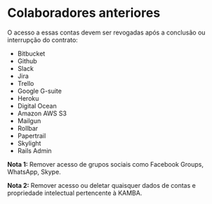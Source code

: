 # Colaboradores anteriores

O acesso a essas contas devem ser revogadas após a conclusão ou interrupção do contrato:

- Bitbucket
- Github
- Slack
- Jira
- Trello
- Google G-suite
- Heroku
- Digital Ocean
- Amazon AWS S3
- Mailgun
- Rollbar
- Papertrail
- Skylight
- Rails Admin

**Nota 1:** Remover acesso de grupos sociais como Facebook Groups, WhatsApp, Skype.

**Nota 2:** Remover acesso ou deletar quaisquer dados de contas e propriedade intelectual pertencente à KAMBA.